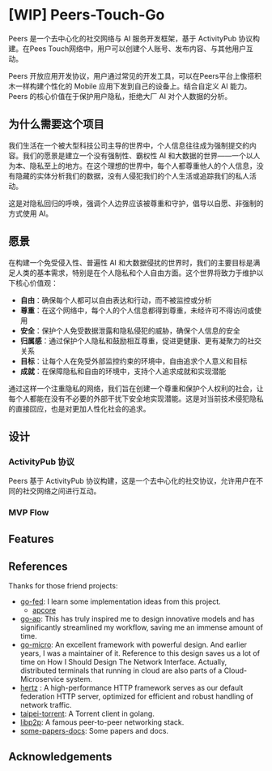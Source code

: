 # [WIP] Peers-Touch-Go

Peers 是一个去中心化的社交网络与 AI 服务开发框架，基于 ActivityPub 协议构建。在Pees Touch网络中，用户可以创建个人账号、发布内容、与其他用户互动。

Peers 开放应用开发协议，用户通过常见的开发工具，可以在Peers平台上像搭积木一样构建个性化的 Mobile 应用下发到自己的设备上。结合自定义 AI 能力。Peers 的核心价值在于保护用户隐私，拒绝大厂 AI 对个人数据的分析。

## 为什么需要这个项目

我们生活在一个被大型科技公司主导的世界中，个人信息往往成为强制提交的内容。我们的愿景是建立一个没有强制性、霸权性 AI 和大数据的世界——一个以人为本、隐私至上的地方。在这个理想的世界中，每个人都尊重他人的个人信息，没有隐藏的实体分析我们的数据，没有人侵犯我们的个人生活或追踪我们的私人活动。

这是对隐私回归的呼唤，强调个人边界应该被尊重和守护，倡导以自愿、非强制的方式使用 AI。

## 愿景

在构建一个免受侵入性、普遍性 AI 和大数据侵扰的世界时，我们的主要目标是满足人类的基本需求，特别是在个人隐私和个人自由方面。这个世界将致力于维护以下核心价值观：

* **自由**：确保每个人都可以自由表达和行动，而不被监控或分析
* **尊重**：在这个网络中，每个人的个人信息都得到尊重，未经许可不得访问或使用
* **安全**：保护个人免受数据泄露和隐私侵犯的威胁，确保个人信息的安全
* **归属感**：通过保护个人隐私和鼓励相互尊重，促进更健康、更有凝聚力的社交关系
* **目标**：让每个人在免受外部监控约束的环境中，自由追求个人意义和目标
* **成就**：在保障隐私和自由的环境中，支持个人追求成就和实现潜能

通过这样一个注重隐私的网络，我们旨在创建一个尊重和保护个人权利的社会，让每个人都能在没有不必要的外部干扰下安全地实现潜能。这是对当前技术侵犯隐私的直接回应，也是对更加人性化社会的追求。

## 设计

### ActivityPub 协议

Peers 基于 ActivityPub 协议构建，这是一个去中心化的社交协议，允许用户在不同的社交网络之间进行互动。

### MVP Flow

## Features

## References

Thanks for those friend projects:  <br />
* [go-fed](https://github.com/go-fed/activity): I learn some implementation ideas from this project. <br />
  * [apcore](https://github.com/go-fed/apcore) 
* [go-ap](https://github.com/go-ap/activitypub): This has truly inspired me to design innovative models and has significantly streamlined my workflow, saving me an immense amount of time. <br />
* [go-micro](https://github.com/micro/go-micro): An excellent framework with powerful design. And earlier years, I was a maintainer of it. Reference to this design saves us a lot of time on How I Should Design The Network Interface. Actually, distributed terminals that running in cloud are also parts of a Cloud-Microservice system.  <br />
* [hertz](https://github.com/cloudwego/hertz) : A high-performance HTTP framework serves as our default federation HTTP server, optimized for efficient and robust handling of network traffic. <br />
* [taipei-torrent](https://github.com/jackpal/Taipei-Torrent): A Torrent client in golang. <br />
* [libp2p](https://github.com/libp2p/go-libp2p): A famous peer-to-peer networking stack. <br />
* [some-papers-docs](https://xorro-p2p.github.io/resources/): Some papers and docs. <br />

## Acknowledgements


